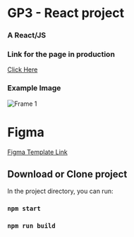 # GP3 - React project

### A React/JS 

### Link for the page in production
[ Click Here ](https://gpt-3-react-jynsprdxc-brunoalveslp.vercel.app/)

### Example Image
![Frame 1](https://user-images.githubusercontent.com/61090031/147846508-c7a58ecd-c4b4-4521-96c0-b8d0de5334ef.png)

# Figma
[ Figma Template Link ](https://www.figma.com/file/lz9lLpFHMxHm2odnwM3R0z/gpt3?node-id=0%3A15)

## Download or Clone project

In the project directory, you can run:

### `npm start`
### `npm run build`


